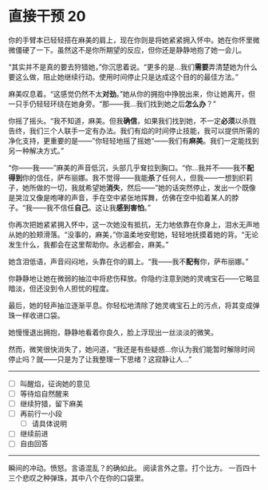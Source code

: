 # 直接干预 20

你的手臂本已轻轻搭在麻美的肩上，现在你则是将她紧紧拥入怀中。她在你怀里微微僵硬了一下。虽然这不是你所期望的反应，但你还是静静地抱了她一会儿。

“其实并不是真的要去狩猎她，”你沉思着说。“更多的是...我们**需要**弄清楚她为什么要这么做，阻止她继续行动。使用时间停止只是达成这个目的的最佳方法。”

麻美叹息着。“这感觉仍然不太**对劲**。”她从你的拥抱中挣脱出来，你让她离开，但一只手仍轻轻环绕在她身旁。“那——我...我们找到她之后**怎么办**？”

你摇了摇头。“我不知道，麻美。但我**确信**，如果我们找到她，不一定**必须**以杀戮告终，我们三个人联手一定有办法。我们有焰的时间停止技能，我可以提供所需的净化支持，更重要的是——”你轻轻地摇了摇她“——我们有**麻美**。我们一定能找到另一种解决方式。”

“你——我——”麻美的声音低沉，头部几乎耷拉到胸口。“你...我并不——我不**配得到**你的信任，萨布丽娜。我不觉得——我能**杀**了任何人，但我——一想到织莉子，她所做的一切，我就希望她**消失**，然后——”她的话突然停止，发出一个既像是哭泣又像是咆哮的声音，手在空中紧张地挥舞，仿佛在空中掐着某人的脖子。“我——我不信任**自己**。这让我**感到害怕**。”

你再次把她紧紧拥入怀中，这一次她没有抵抗，无力地依靠在你身上，泪水无声地从她的脸颊滑落。“没事的，麻美，”你温柔地安慰她，轻轻地抚摸着她的背。“无论发生什么，我都会在这里帮助你。永远都会，麻美。”

她含泪低语，声音闷闷地，头靠在你的肩上。“我——我不**配有**你，萨布丽娜。”

你静静地让她在微弱的抽泣中将悲伤释放。你隐约注意到她的灵魂宝石——它略显暗淡，但还没到令人担忧的程度。

最后，她的轻声抽泣逐渐平息。你轻松地清除了她灵魂宝石上的污点，将其变成弹珠一样收进口袋。

她慢慢退出拥抱，静静地看着你良久，脸上浮现出一丝淡淡的微笑。

然而，微笑很快消失了，她问道，“我还是有些疑惑...你认为我们能暂时解除时间停止吗？就——只是为了让我整理一下思绪？这寂静让人...”

---

- [ ] 叫醒焰，征询她的意见
- [ ] 等待焰自然醒来
- [ ] 继续狩猎，留下麻美
- [ ] 再前行一小段
  - [ ] 请具体说明
- [ ] 继续前进
- [ ] 自由回答

---

瞬间的冲动。愤怒。言语混乱？的确如此。
阅读言外之意。打个比方。
一百四十三个悲叹之种弹珠，其中八个在你的口袋里。
